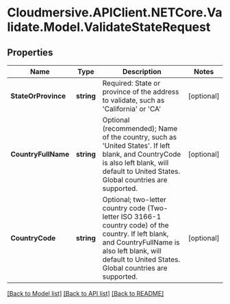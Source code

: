# Cloudmersive.APIClient.NETCore.Validate.Model.ValidateStateRequest
## Properties

Name | Type | Description | Notes
------------ | ------------- | ------------- | -------------
**StateOrProvince** | **string** | Required: State or province of the address to validate, such as &#39;California&#39; or &#39;CA&#39; | [optional] 
**CountryFullName** | **string** | Optional (recommended); Name of the country, such as &#39;United States&#39;.  If left blank, and CountryCode is also left blank, will default to United States.  Global countries are supported. | [optional] 
**CountryCode** | **string** | Optional; two-letter country code (Two-letter ISO 3166-1 country code) of the country.  If left blank, and CountryFullName is also left blank, will default to United States.  Global countries are supported. | [optional] 

[[Back to Model list]](../README.md#documentation-for-models) [[Back to API list]](../README.md#documentation-for-api-endpoints) [[Back to README]](../README.md)

